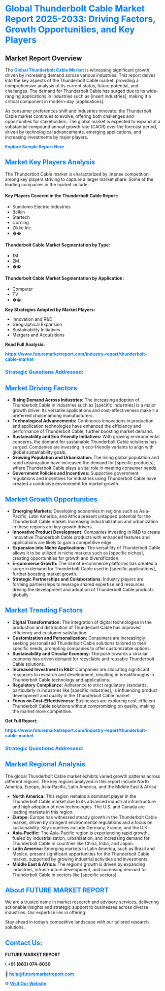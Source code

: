 <h1 style="color: #007BFF;">Global Thunderbolt Cable Market Report 2025-2033: Driving Factors, Growth Opportunities, and Key Players</h1>

<section id="overview">
<h2>Market Report Overview</h2>
<p>The <a href="https://www.futuremarketreport.com/industry-report/thunderbolt-cable-market" style="color: #007BFF; text-decoration: none;"><strong>Global Thunderbolt Cable Market</strong></a> is witnessing significant growth, driven by increasing demand across various industries. This report delves into the key aspects of the Thunderbolt Cable market, providing a comprehensive analysis of its current status, future potential, and challenges. The demand for Thunderbolt Cable has surged due to its wide-ranging applications in industries such as [insert industries], making it a critical component in modern-day [applications].</p>
<p>As consumer preferences shift and industries innovate, the Thunderbolt Cable market continues to evolve, offering both challenges and opportunities for stakeholders. The global market is expected to expand at a substantial compound annual growth rate (CAGR) over the forecast period, driven by technological advancements, emerging applications, and increasing investments by major players.</p>
</section>

<section id="overview">
<p><a href="https://www.futuremarketreport.com/request-sample/reportId=118635" style="color: #007BFF; text-decoration: none;"><strong>Explore Sample Report Here</strong></a></p>
</section>

<section id="key-players">
<h2 style="color: #007BFF;">Market Key Players Analysis</h2>
<p>The Thunderbolt Cable market is characterized by intense competition among key players striving to capture a larger market share. Some of the leading companies in the market include:</p>
<h4>Key Players Covered in the Thunderbolt Cable Report:</h4>
<ul><li>Sumitomo Electric Industries</li><li>Belkin</li><li>Startech</li><li>Corning</li><li>Zikko Inc.</li><li>��</li></ul>
<h4>Thunderbolt Cable Market Segmentation by Type:</h4>
<ul><li>1M</li><li>2M</li><li>��</li></ul>

<h4>Thunderbolt Cable Market Segmentation by Application:</h4>
<ul><li>Computer</li><li>TV</li><li>��</li></ul>
<p><strong>Key Strategies Adopted by Market Players:</strong></p>
<ul>
<li>Innovation and R&D</li>
<li>Geographical Expansion</li>
<li>Sustainability Initiatives</li>
<li>Mergers and Acquisitions</li>
</ul>
</section>

<section>
<p><strong>Read Full Analysis: </strong></p><a href="https://www.futuremarketreport.com/industry-report/thunderbolt-cable-market" style="color: #007BFF; text-decoration: none;"><strong>https://www.futuremarketreport.com/industry-report/thunderbolt-cable-market</strong></a>
<h3 style="color: #007BFF;">Strategic Questions Addressed:</h3>
</section>

<section id="driving-factors">
<h2 style="color: #007BFF;">Market Driving Factors</h2>
<ul>
<li><strong>Rising Demand Across Industries:</strong> The increasing adoption of Thunderbolt Cable in industries such as [specific industries] is a major growth driver. Its versatile applications and cost-effectiveness make it a preferred choice among manufacturers.</li>
<li><strong>Technological Advancements:</strong> Continuous innovations in production and application technologies have enhanced the efficiency and performance of Thunderbolt Cable, further boosting market demand.</li>
<li><strong>Sustainability and Eco-Friendly Initiatives:</strong> With growing environmental concerns, the demand for sustainable Thunderbolt Cable solutions has surged. Companies are investing in eco-friendly variants to align with global sustainability goals.</li>
<li><strong>Growing Population and Urbanization:</strong> The rising global population and rapid urbanization have increased the demand for [specific products], where Thunderbolt Cable plays a vital role in meeting consumer needs.</li>
<li><strong>Government Policies and Incentives:</strong> Supportive government regulations and incentives for industries using Thunderbolt Cable have created a conducive environment for market growth.</li>
</ul>
</section>

<section id="growth-opportunities">
<h2 style="color: #007BFF;">Market Growth Opportunities</h2>
<ul>
<li><strong>Emerging Markets:</strong> Developing economies in regions such as Asia-Pacific, Latin America, and Africa present untapped potential for the Thunderbolt Cable market. Increasing industrialization and urbanization in these regions are key growth drivers.</li>
<li><strong>Innovative Product Development:</strong> Companies investing in R&D to create innovative Thunderbolt Cable products with enhanced features and applications are likely to gain a competitive edge.</li>
<li><strong>Expansion into Niche Applications:</strong> The versatility of Thunderbolt Cable allows it to be utilized in niche markets such as [specific niches], creating opportunities for growth and diversification.</li>
<li><strong>E-commerce Growth:</strong> The rise of e-commerce platforms has created a surge in demand for Thunderbolt Cable used in [specific applications], further boosting market growth.</li>
<li><strong>Strategic Partnerships and Collaborations:</strong> Industry players are forming partnerships to leverage shared expertise and resources, driving the development and adoption of Thunderbolt Cable products globally.</li>
</ul>
</section>

<section id="trending-factors">
<h2 style="color: #007BFF;">Market Trending Factors</h2>
<ul>
<li><strong>Digital Transformation:</strong> The integration of digital technologies in the production and distribution of Thunderbolt Cable has improved efficiency and customer satisfaction.</li>
<li><strong>Customization and Personalization:</strong> Consumers are increasingly seeking personalized Thunderbolt Cable solutions tailored to their specific needs, prompting companies to offer customizable options.</li>
<li><strong>Sustainability and Circular Economy:</strong> The push towards a circular economy has driven demand for recyclable and reusable Thunderbolt Cable solutions.</li>
<li><strong>Increased Investment in R&D:</strong> Companies are allocating significant resources to research and development, resulting in breakthroughs in Thunderbolt Cable technology and applications.</li>
<li><strong>Regulatory Compliance:</strong> Adherence to strict regulatory standards, particularly in industries like [specific industries], is influencing product development and quality in the Thunderbolt Cable market.</li>
<li><strong>Focus on Cost-Effectiveness:</strong> Businesses are exploring cost-efficient Thunderbolt Cable solutions without compromising on quality, making the market more competitive.</li>
</ul>
</section>

<section>
<p><strong>Get Full Report: </strong></p><a href="https://www.futuremarketreport.com/industry-report/thunderbolt-cable-market" style="color: #007BFF; text-decoration: none;"><strong>https://www.futuremarketreport.com/industry-report/thunderbolt-cable-market</strong></a>
<h3 style="color: #007BFF;">Strategic Questions Addressed:</h3>
</section>


<section id="regional-analysis">
<h2 style="color: #007BFF;">Market Regional Analysis</h2>
<p>The global Thunderbolt Cable market exhibits varied growth patterns across different regions. The key regions analyzed in this report include North America, Europe, Asia-Pacific, Latin America, and the Middle East & Africa:</p>
<ul>
<li><strong>North America:</strong> This region remains a dominant player in the Thunderbolt Cable market due to its advanced industrial infrastructure and high adoption of new technologies. The U.S. and Canada are leading markets in this region.</li>
<li><strong>Europe:</strong> Europe has witnessed steady growth in the Thunderbolt Cable market, driven by stringent environmental regulations and a focus on sustainability. Key countries include Germany, France, and the U.K.</li>
<li><strong>Asia-Pacific:</strong> The Asia-Pacific region is experiencing rapid growth, fueled by industrialization, urbanization, and increasing demand for Thunderbolt Cable in countries like China, India, and Japan.</li>
<li><strong>Latin America:</strong> Emerging markets in Latin America, such as Brazil and Mexico, present significant opportunities for the Thunderbolt Cable market, supported by growing industrial activities and investments.</li>
<li><strong>Middle East & Africa:</strong> The region’s growth is driven by expanding industries, infrastructure development, and increasing demand for Thunderbolt Cable in sectors like [specific sectors].</li>
</ul>
</section>

<footer>
<h2 style="color: #007BFF;">About FUTURE MARKET REPORT</h2>
<p>We are a trusted name in market research and advisory services, delivering actionable insights and strategic support to businesses across diverse industries. Our expertise lies in offering:</p>

<p>Stay ahead in today’s competitive landscape with our tailored research solutions.</p>

<h2 style="color: #007BFF;">Contact Us:</h2>
<p><strong>FUTURE MARKET REPORT</strong></p>
<p>📞 <strong>+91 (883) 074-8030</strong></p>
<p>📧 <strong><a href="mailto:help@futuremarketreport.com" style="color: #007BFF;">help@futuremarketreport.com</a></strong></p>
<p>🌐 <strong><a href="https://www.futuremarketreport.com/" style="color: #007BFF;">Visit Our Website</a></strong></p>
</footer>